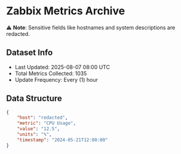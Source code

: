 # Zabbix Metrics Archive

⚠️ **Note**: Sensitive fields like hostnames and system descriptions are redacted.

## Dataset Info
- Last Updated: 2025-08-07 08:00 UTC
- Total Metrics Collected: 1035
- Update Frequency: Every (1) hour

## Data Structure
```json
{
    "host": "redacted",
    "metric": "CPU Usage",
    "value": "12.5",
    "units": "%",
    "timestamp": "2024-05-21T12:00:00"
}
```
